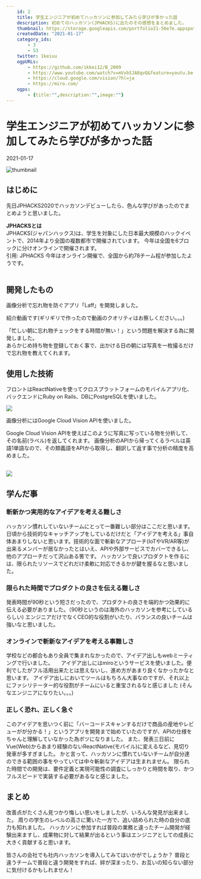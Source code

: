 ```yaml
---
    id: 2
    title: 学生エンジニアが初めてハッカソンに参加してみたら学びが多かった話
    description: 初めてのハッカソン(JPHACKS)に出たのその感想をまとめました。
    thumbnail: https://storage.googleapis.com/portfolio21-56e7e.appspot.com/products/laff/1.png
    createdDate: "2021-01-17"
    category_ids: 
        - 3
        - 53
    twitter: 1keiuu
    ogpURLs: 
        - https://github.com/ikkei12/B_2009
        - https://www.youtube.com/watch?v=mVvbSJA8qvQ&feature=youtu.be
        - https://cloud.google.com/vision/?hl=ja
        - https://miro.com/
    ogps: 
        - {title:"",description:"",image:""}
---
```

# 学生エンジニアが初めてハッカソンに参加してみたら学びが多かった話

<div class="info">
    <div class="info__inner">
        <chip-group :chips="categories"></chip-group>
        <div class="created-date">
            <Icon iconName="calendar"></Icon>
            <p>2021-01-17</p>
        </div>
    </div>
    <div class="reading-time --sp">
        <Icon  iconName="clock"></Icon>
        <p id="readingTimeSp"></p>
    </div>
</div>
<img src="https://storage.googleapis.com/portfolio21-56e7e.appspot.com/products/laff/1.png" class="thumbnail" alt="thumbnail" >

## はじめに
先日JPHACKS2020でハッカソンデビューしたら、色んな学びがあったのでまとめようと思いました。
 
**JPHACKSとは**  
JPHACKS(ジャパンハックス)は、学生を対象にした日本最大規模のハックイベントで、2014年より全国の複数都市で開催されています。 今年は全国を6ブロックに分けオンラインで開催されます。  
引用: JPHACKS
今年はオンライン開催で、全国から約78チーム程が参加したようです。  
<br>

## 開発したもの
画像分析で忘れ物を防ぐアプリ「Laff」を開発しました。
<OgpCard :ogpindex="0" :ogps="ogps"></OgpCard>

紹介動画です(ギリギリで作ったので動画のクオリティはお察しください。。。)
<OgpCard :ogpindex="1" :ogps="ogps"></OgpCard>

「忙しい朝に忘れ物チェックをする時間が無い！」という問題を解決する為に開発しました。  
あらかじめ持ち物を登録しておく事で、出かける日の朝には写真を一枚撮るだけで忘れ物を教えてくれます。
<br>

## 使用した技術
フロントはReactNativeを使ってクロスプラットフォームのモバイルアプリ化、バックエンドにRuby on Rails、DBにPostgreSQLを使いました。

<img src="https://huntr-assets.s3.amazonaws.com/users/103088073/3f4e99c5-1352-4f20-b3d9-d207f5358243">

画像分析にはGoogle Cloud Vision APIを使いました。

<OgpCard :ogpindex="2" :ogps="ogps"></OgpCard>

Google Cloud Vision APIを使えばこのように写真に写っている物を分析して、その名前(ラベル)を返してくれます。 
画像分析のAPIから帰ってくるラベルは英語1単語なので、その類義語をAPIから取得し、翻訳して返す事で分析の精度を高めました。  
<br/>

<img src="https://huntr-assets.s3.amazonaws.com/users/103088073/9ea87c6a-92b3-4b4c-bc94-bff71190c269">

<br>

## 学んだ事

### 斬新かつ実用的なアイデアを考える難しさ
ハッカソン慣れしていないチームにとって一番難しい部分はここだと思います。
日頃から技術的なキャッチアップをしているだけだと「アイデアを考える」事自体あまりしないと思います。技術的な面で斬新なアプローチ(IoTやVR/AR等)が出来るメンバーが居なかったとはいえ、APIや外部サービスでカバーできるし、他のアプローチだって沢山ある筈です。
ハッカソンで良いプロダクトを作るには、限られたリソースでどれだけ柔軟に対応できるかが鍵を握るなと思いました。

### 限られた時間でプロダクトの良さを伝える難しさ
発表時間が90秒という短さだったので、プロダクトの良さを端的かつ効果的に伝える必要がありました。（90秒というのは海外のハッカソンを参考にしているらしい)
エンジニアだけでなくCEO的な役割がいたり、バランスの良いチームは強いなと思いました。

### オンラインで斬新なアイデアを考える事難しさ
学校などの都合もあり全員で集まれなかったので、アイデア出しもwebミーティングで行いました。　　アイデア出しにはmiroというサービスを使いました。便利でしたがフル活用出来たとは思えないし、進め方があまり良くなかったかなと思います。
アイデア出しにおいてツールはもちろん大事なのですが、それ以上にファシリテーター的な役割がチームにいると重宝されるなと感じました (そんなエンジニアになりたい。。。)
　
<OgpCard :ogpindex="3" :ogps="ogps"></OgpCard>


### 正しく恐れ、正しく急ぐ
このアイデアを思いつく前に「バーコードスキャンするだけで商品の産地やレビューがが分かる！」というアプリを開発まで始めていたのですが、APIの仕様をちゃんと理解していなかった為ボツになりました。
また、発表三日前にVue(Web)からあまり経験のないReactNative(モバイル)に変えるなど、見切り発車が多すぎました。
かと言って、ハッカソンに慣れていないチームが自分達のできる範囲の事をやっていては中々斬新なアイデアは生まれません。
限られた時間での開発は、要件定義と実現可能性の調査にしっかりと時間を取り、かつフルスピードで実装する必要があるなと感じました。
<br>

## まとめ
改善点がたくさん見つかり悔しい思いをしましたが、いろんな発見が出来ました。
周りの学生のレベルの高さに驚いた一方で、追い詰められた時の自分の底力も知れました。
ハッカソンに参加すれば普段の業務と違ったチーム開発が経験出来ますし、成果物に対して結果が出るという事はエンジニアとしての成長に大きく貢献すると思います。

皆さんの会社でも社内ハッカソンを導入してみてはいかがでしょうか？
普段と違うチームで普段と違う開発をすれば、絆が深まったり、お互いの知らない部分に気付けるかもしれません！

